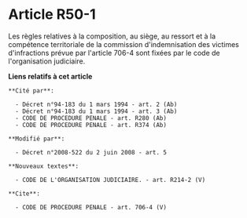 # Article R50-1

Les règles relatives à la composition, au siège, au ressort et à la compétence territoriale de la commission d'indemnisation
des victimes d'infractions prévue par l'article 706-4 sont fixées par le code de l'organisation judiciaire.

**Liens relatifs à cet article**

	**Cité par**:

	  - Décret n°94-183 du 1 mars 1994 - art. 2 (Ab)
	  - Décret n°94-183 du 1 mars 1994 - art. 3 (Ab)
	  - CODE DE PROCEDURE PENALE - art. R280 (Ab)
	  - CODE DE PROCEDURE PENALE - art. R374 (Ab)

	**Modifié par**:

	  - Décret n°2008-522 du 2 juin 2008 - art. 5

	**Nouveaux textes**:

	  - CODE DE L'ORGANISATION JUDICIAIRE. - art. R214-2 (V)

	**Cite**:

	  - CODE DE PROCEDURE PENALE - art. 706-4 (V)
